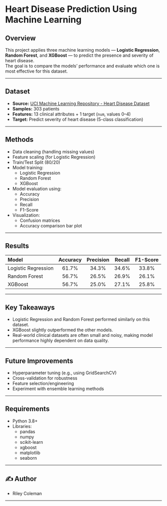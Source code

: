 # Heart Disease Prediction Using Machine Learning

## Overview
This project applies three machine learning models — **Logistic Regression**, **Random Forest**, and **XGBoost** — to predict the presence and severity of heart disease.  
The goal is to compare the models’ performance and evaluate which one is most effective for this dataset.

---

## Dataset
- **Source:** [UCI Machine Learning Repository - Heart Disease Dataset](https://archive.ics.uci.edu/dataset/45/heart+disease)
- **Samples:** 303 patients
- **Features:** 13 clinical attributes + 1 target (`num`, values 0–4)
- **Target:** Predict severity of heart disease (5-class classification)

---

## Methods
- Data cleaning (handling missing values)
- Feature scaling (for Logistic Regression)
- Train/Test Split (80/20)
- Model training:
  - Logistic Regression
  - Random Forest
  - XGBoost
- Model evaluation using:
  - Accuracy
  - Precision
  - Recall
  - F1-Score
- Visualization:
  - Confusion matrices
  - Accuracy comparison bar plot

---

## Results

| Model                | Accuracy | Precision | Recall | F1-Score |
|:---------------------|:--------:|:---------:|:------:|:--------:|
| Logistic Regression  | 61.7%    | 34.3%     | 34.6%  | 33.8%    |
| Random Forest        | 56.7%    | 26.5%     | 26.9%  | 26.1%    |
| XGBoost              | 56.7%    | 25.0%     | 27.1%  | 25.8%    |

---

## Key Takeaways
- Logistic Regression and Random Forest performed similarly on this dataset.
- XGBoost slightly outperformed the other models.
- Real-world clinical datasets are often small and noisy, making model performance highly dependent on data quality.

---

## Future Improvements
- Hyperparameter tuning (e.g., using GridSearchCV)
- Cross-validation for robustness
- Feature selection/engineering
- Experiment with ensemble learning methods

---

## Requirements
- Python 3.8+
- Libraries:
  - pandas
  - numpy
  - scikit-learn
  - xgboost
  - matplotlib
  - seaborn

---

## ✍️ Author
- Riley Coleman  
---
